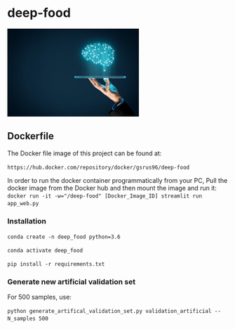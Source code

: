 # deep-food

<img src="https://github.com/Iskriyana/deep-food/blob/master/assets/deep_food.jpg" width=300/>

## Dockerfile

The Docker file image of this project can be found at:

`https://hub.docker.com/repository/docker/gsrus96/deep-food`

In order to run the docker container programmatically from your PC,
Pull the docker image from the Docker hub and then mount the image and run it:
`docker run -it -w="/deep-food" [Docker_Image_ID] streamlit run app_web.py`

### Installation

`conda create -n deep_food python=3.6`

`conda activate deep_food`

`pip install -r requirements.txt`

### Generate new artificial validation set

For 500 samples, use:

`python generate_artifical_validation_set.py validation_artificial --N_samples 500`
